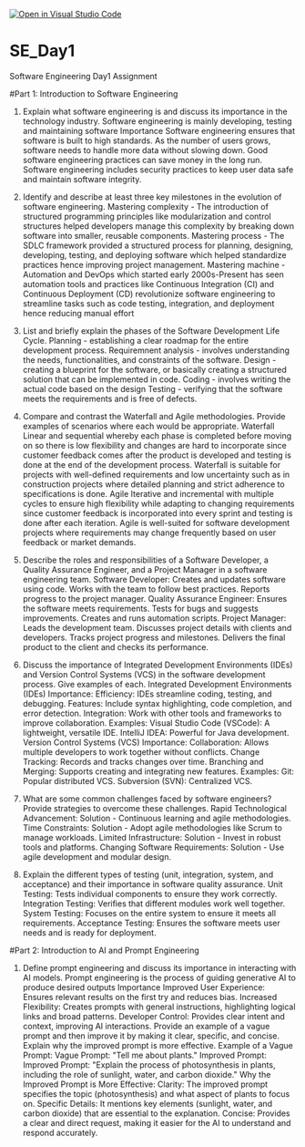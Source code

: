 [![Open in Visual Studio Code](https://classroom.github.com/assets/open-in-vscode-2e0aaae1b6195c2367325f4f02e2d04e9abb55f0b24a779b69b11b9e10269abc.svg)](https://classroom.github.com/online_ide?assignment_repo_id=18533729&assignment_repo_type=AssignmentRepo)
# SE_Day1
Software Engineering Day1 Assignment

#Part 1: Introduction to Software Engineering

1. Explain what software engineering is and discuss its importance in the technology industry.
Software engineering is mainly developing, testing and maintaining software
Importance
Software engineering ensures that software is built to high standards.
As the number of users grows, software needs to handle more data without slowing down.
Good software engineering practices can save money in the long run.
Software engineering includes security practices to keep user data safe and maintain software integrity.


2. Identify and describe at least three key milestones in the evolution of software engineering.
Mastering complexity - The introduction of structured programming principles like modularization and control structures helped developers manage this complexity by breaking down software into smaller, reusable components.
Mastering process - The SDLC framework provided a structured process for planning, designing, developing, testing, and deploying software which helped standardize practices hence improving project management.
Mastering machine - Automation and DevOps which started  early 2000s-Present has seen automation tools and practices like Continuous Integration (CI) and Continuous Deployment (CD) revolutionize software engineering to streamline tasks such as code testing, integration, and deployment hence reducing manual effort

3. List and briefly explain the phases of the Software Development Life Cycle.
Planning - establishing a clear roadmap for the entire development process.
Requiremnent analysis - involves understanding the needs, functionalities, and constraints of the software.
Design - creating a blueprint for the software, or basically creating a structured solution that can be implemented in code.
Coding - involves writing the actual code based on the design
Testing - verifying that the software meets the requirements and is free of defects.

4. Compare and contrast the Waterfall and Agile methodologies. Provide examples of scenarios where each would be appropriate.
Waterfall
Linear and sequential whereby each phase is completed before moving on so there is low flexibility and changes are hard to incorporate since customer feedback comes after the product is developed and testing is done at the end of the development process.
Waterfall is suitable for projects with well-defined requirements and low uncertainty such as in construction projects where detailed planning and strict adherence to specifications is done.
Agile
Iterative and incremental with multiple cycles to ensure high flexibility while adapting to changing requirements since customer feedback is incorporated into every sprint and testing is done after each iteration.
Agile is well-suited for software development projects where requirements may change frequently based on user feedback or market demands.

5. Describe the roles and responsibilities of a Software Developer, a Quality Assurance Engineer, and a Project Manager in a software engineering team.
Software Developer:
Creates and updates software using code.
Works with the team to follow best practices.
Reports progress to the project manager.
Quality Assurance Engineer:
Ensures the software meets requirements.
Tests for bugs and suggests improvements.
Creates and runs automation scripts.
Project Manager:
Leads the development team.
Discusses project details with clients and developers.
Tracks project progress and milestones.
Delivers the final product to the client and checks its performance.

6. Discuss the importance of Integrated Development Environments (IDEs) and Version Control Systems (VCS) in the software development process. Give examples of each.
Integrated Development Environments (IDEs)
Importance:
Efficiency: IDEs streamline coding, testing, and debugging.
Features: Include syntax highlighting, code completion, and error detection.
Integration: Work with other tools and frameworks to improve collaboration.
Examples:
Visual Studio Code (VSCode): A lightweight, versatile IDE.
IntelliJ IDEA: Powerful for Java development.
Version Control Systems (VCS)
Importance:
Collaboration: Allows multiple developers to work together without conflicts.
Change Tracking: Records and tracks changes over time.
Branching and Merging: Supports creating and integrating new features.
Examples:
Git: Popular distributed VCS.
Subversion (SVN): Centralized VCS.

7. What are some common challenges faced by software engineers? Provide strategies to overcome these challenges.
Rapid Technological Advancement: Solution - Continuous learning and agile methodologies.
Time Constraints: Solution - Adopt agile methodologies like Scrum to manage workloads.
Limited Infrastructure: Solution - Invest in robust tools and platforms.
Changing Software Requirements: Solution - Use agile development and modular design.

8. Explain the different types of testing (unit, integration, system, and acceptance) and their importance in software quality assurance.
Unit Testing: Tests individual components to ensure they work correctly.
Integration Testing: Verifies that different modules work well together.
System Testing: Focuses on the entire system to ensure it meets all requirements.
Acceptance Testing: Ensures the software meets user needs and is ready for deployment.

#Part 2: Introduction to AI and Prompt Engineering


1. Define prompt engineering and discuss its importance in interacting with AI models.
Prompt engineering is the process of guiding generative AI to produce desired outputs
Importance
Improved User Experience: Ensures relevant results on the first try and reduces bias.
Increased Flexibility: Creates prompts with general instructions, highlighting logical links and broad patterns.
Developer Control: Provides clear intent and context, improving AI interactions.
Provide an example of a vague prompt and then improve it by making it clear, specific, and concise. Explain why the improved prompt is more effective.
Example of a Vague Prompt:
Vague Prompt: "Tell me about plants."
Improved Prompt:
Improved Prompt: "Explain the process of photosynthesis in plants, including the role of sunlight, water, and carbon dioxide."
Why the Improved Prompt is More Effective:
Clarity: The improved prompt specifies the topic (photosynthesis) and what aspect of plants to focus on.
Specific Details: It mentions key elements (sunlight, water, and carbon dioxide) that are essential to the explanation.
Concise: Provides a clear and direct request, making it easier for the AI to understand and respond accurately.